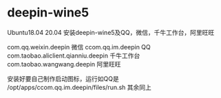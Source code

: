 # deepin-wine5
Ubuntu18.04 20.04 安装deepin-wine5及QQ，微信，千牛工作台，阿里旺旺

com.qq.weixin.deepin 微信
ccom.qq.im.deepin QQ
com.taobao.aliclient.qianniu.deepin 千牛工作台
com.taobao.wangwang.deepin 阿里旺旺

安装好要自己制作启动图标，运行如QQ是 /opt/apps/ccom.qq.im.deepin/files/run.sh
其余同上

